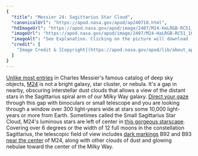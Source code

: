 ```yaml
---
{
  "title": "Messier 24: Sagittarius Star Cloud",
  "canonicalUrl": "https://apod.nasa.gov/apod/ap240718.html",
  "hdImageUrl": "https://apod.nasa.gov/apod/image/2407/M24-HaLRGB-RC51_2048.jpg",
  "imageUrl": "https://apod.nasa.gov/apod/image/2407/M24-HaLRGB-RC51_1024.jpg",
  "imageAlt": "See Explanation. Clicking on the picture will download  the highest resolution version available.",
  "credit": [
    "Image Credit & [Copyright](https://apod.nasa.gov/apod/lib/about_apod.html#srapply): [Christopher Freeburn](https://www.astrobin.com/users/CrestwoodSky/)"
  ]
}
---
```


[Unlike most entries](https://www.nasa.gov/content/goddard/hubble-s-messier-catalog) in Charles Messier's famous catalog of deep sky objects, [M24](http://www.messier.seds.org/m/m024.html) is not a bright galaxy, star cluster, or nebula. It's a gap in nearby, obscuring interstellar dust clouds that allows a view of the distant stars in the Sagittarius spiral arm of our Milky Way galaxy. [Direct your gaze](https://oneminuteastronomer.com/4460/small-sagittarius-star-cloud/) through this gap with binoculars or small telescope and you are looking through a window over 300 light-years wide at stars some 10,000 light-years or more from Earth. Sometimes called the Small Sagittarius Star Cloud, M24's luminous stars are left of center in [this gorgeous starscape](https://www.astrobin.com/0lzu44/). Covering over 6 degrees or the width of 12 full moons in the constellation Sagittarius, the telescopic field of view includes [dark markings](https://ui.adsabs.harvard.edu/abs/1919ApJ....49....1B/abstract) B92 and B93 [near the center](https://apod.nasa.gov/apod/ap100708.html) of M24, along with other clouds of dust and glowing nebulae toward the center of the Milky Way.
